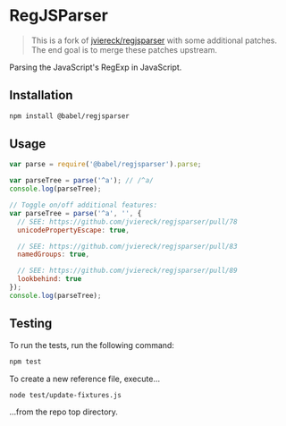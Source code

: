 # RegJSParser

> This is a fork of [jviereck/regjsparser](https://github.com/jviereck/regjsparser) with some additional patches. The end goal is to merge these patches upstream.

Parsing the JavaScript's RegExp in JavaScript.

## Installation

```bash
npm install @babel/regjsparser
```

## Usage

```js
var parse = require('@babel/regjsparser').parse;

var parseTree = parse('^a'); // /^a/
console.log(parseTree);

// Toggle on/off additional features:
var parseTree = parse('^a', '', {
  // SEE: https://github.com/jviereck/regjsparser/pull/78
  unicodePropertyEscape: true,

  // SEE: https://github.com/jviereck/regjsparser/pull/83
  namedGroups: true,

  // SEE: https://github.com/jviereck/regjsparser/pull/89
  lookbehind: true
});
console.log(parseTree);
```

## Testing

To run the tests, run the following command:

```bash
npm test
```

To create a new reference file, execute…

```bash
node test/update-fixtures.js
```

…from the repo top directory.
